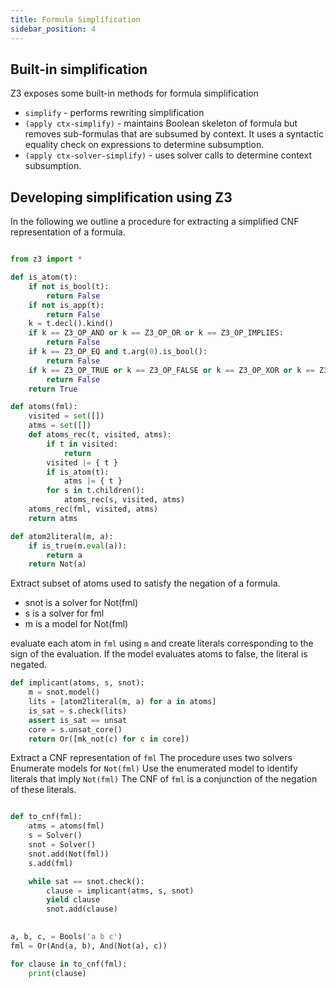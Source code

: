 ```yaml
---
title: Formula Simplification
sidebar_position: 4
---
```


## Built-in simplification

Z3 exposes some built-in methods for formula simplification

* `simplify` - performs rewriting simplification
* `(apply ctx-simplify)` - maintains Boolean skeleton of formula but removes sub-formulas that are subsumed by context. It uses a syntactic equality check on expressions to determine subsumption.
* `(apply ctx-solver-simplify)` - uses solver calls to determine context subsumption.


## Developing simplification using Z3

In the following we outline a procedure for extracting a simplified
CNF representation of a formula.

```python

from z3 import *

def is_atom(t):
    if not is_bool(t):
        return False
    if not is_app(t):
        return False
    k = t.decl().kind()
    if k == Z3_OP_AND or k == Z3_OP_OR or k == Z3_OP_IMPLIES:
        return False
    if k == Z3_OP_EQ and t.arg(0).is_bool():
        return False
    if k == Z3_OP_TRUE or k == Z3_OP_FALSE or k == Z3_OP_XOR or k == Z3_OP_NOT:
        return False
    return True

def atoms(fml):
    visited = set([])
    atms = set([])
    def atoms_rec(t, visited, atms):
        if t in visited:
            return
        visited |= { t }
        if is_atom(t):
            atms |= { t }
        for s in t.children():
            atoms_rec(s, visited, atms)
    atoms_rec(fml, visited, atms)
    return atms

def atom2literal(m, a):
    if is_true(m.eval(a)):
        return a
    return Not(a)

```

Extract subset of atoms used to satisfy the negation
of a formula.

* snot is a solver for Not(fml)
* s    is a solver for fml
* m    is a model for Not(fml)

evaluate each atom in `fml` using `m` and create
literals corresponding to the sign of the evaluation.
If the model evaluates atoms to false, the literal is
negated.


```python
def implicant(atoms, s, snot):
    m = snot.model()
    lits = [atom2literal(m, a) for a in atoms]
    is_sat = s.check(lits)
    assert is_sat == unsat
    core = s.unsat_core()
    return Or([mk_not(c) for c in core])

```


Extract a CNF representation of `fml`
The procedure uses two solvers
Enumerate models for `Not(fml)`
Use the enumerated model to identify literals
that imply `Not(fml)`
The CNF of `fml` is a conjunction of the
negation of these literals.



```python

def to_cnf(fml):
    atms = atoms(fml)
    s = Solver()
    snot = Solver()
    snot.add(Not(fml))
    s.add(fml)

    while sat == snot.check():
        clause = implicant(atms, s, snot)
        yield clause
        snot.add(clause)

        
a, b, c, = Bools('a b c')
fml = Or(And(a, b), And(Not(a), c))

for clause in to_cnf(fml):
    print(clause)
    


```
